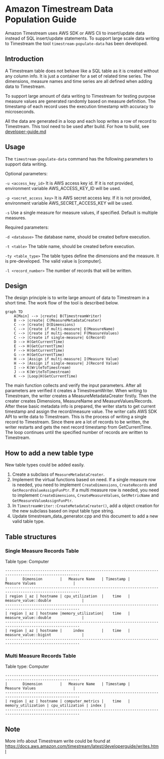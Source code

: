 # Amazon Timestream Data Population Guide 

Amazon Timestream uses AWS SDK or AWS Cli to insert/update data instead of SQL insert/update statements. To support large scale data writing to Timestream the tool `timestream-populate-data` has been developed. 

## Introduction
A Timestream table does not behave like a SQL table as it is created without any column info. It is just a container for a set of related time series. The dimensions, measure names and time series are all defined when adding data to Timestream.

To support large amount of data writing to Timestream for testing purpose measure values are generated randomly based on measure definition. The timestamp of each record uses the execution timestamp with accuracy to microseconds.

All the data are generated in a loop and each loop writes a row of record to Timestream. This tool need to be used after build. For how to build, see [developer-guide.md](developer-guide.md)

## Usage
The `timestream-populate-data` command has the following parameters to support data writing.

Optional parameters:

`-u <access_key_id>`  It is AWS access key id. If it is not provided, environment variable AWS_ACCESS_KEY_ID will be used. 

`-p <secret_access_key>` It is AWS secret access key. If it is not provided, environment variable AWS_SECRET_ACCESS_KEY will be used. 

`-s` Use a single measure for measure values, if specified. Default is multiple measures.

Required parameters:

`-d <database>` The database name, should be created before execution.

`-t <table>` The table name, should be created before execution.

`-ty <table_type>` The table types define the dimensions and the measure. It is pre-developed. The valid value is [computer]. 

`-l <record_number>` The number of records that will be written.

## Design
The design principle is to write large amount of data to Timestream in a short time. The work flow of the tool is described below.

```mermaid
graph TD
    A[Main] --> |create| B(TimestreamWriter)
    B --> |create| C(MeasureMetadataCreater)
    C --> |Create| D(Dimensions)
    C --> |Create if multi-measure| E(MeasureName)
    C --> |Create if multi-measure| F(MeasureValues)
    C --> |Create if single-measure| G(Record)
    D --> H(GetCurrentTime)
    E --> H(GetCurrentTime)
    F --> H(GetCurrentTime)
    G --> H(GetCurrentTime)
    H --> |Assign if multi-measure| I(Measure Value)
    H --> |Assign if single-measure| J(Record Value)
    I --> K(WriteToTimestream)
    J --> K(WriteToTimestream)
    K --> |Loop|H(GetCurrentTime)
```
The main function collects and verify the input parameters. After all parameters are verified it creates a TimestreamWriter. When writing to Timestream, the writer creates a MeasureMetadataCreater firstly. Then the creater creates Dimensions, MeasureName and MeasureValues/Records. After these basic metadata info is prepared, the writer starts to get current timestamp and assign the record/measure value. The writer calls AWS SDK API to write data to Timestream. This is the process of writing a single record to Timestream. Since there are a lot of records to be written, the writer restarts and gets the next record timestamp from GetCurrentTime. The loop continues until the specified number of records are written to Timestream.

## How to add a new table type
New table types could be added easily. 
1. Create a subclass of `MeasureMetadataCreater`.
2. Implement the virtual functions based on need. If a single measure row is needed, you need to implement `CreateDimensions`, `CreateRecords` and `GetRecordValueAssignFunPtr`. If a multi measure row is needed, you need to implement `CreateDimensions`, `CreateMeasureValues`, `GetMetricName` and `GetMeasureValueAssignFunPtr`.
3. In `TimestreamWriter::CreateMetadataCreater()`, add a object creation for the new subclass based on input table type string.
4. Update timestream_data_generator.cpp and this document to add a new valid table type.

## Table structures

### Single Measure Records Table
Table type: Computer
```
--------------------------------------------------------------------------------------------------------
|       Dimension        |   Measure Name   | Timestamp |               Measure Values                 |
--------------------------------------------------------------------------------------------------------
| region | az | hostname | cpu_utilization  |    time   |           measure_value::double              |
--------------------------------------------------------------------------------------------------------
| region | az | hostname |memory_utilization|    time   |           measure_value::double              |
--------------------------------------------------------------------------------------------------------
| region | az | hostname |     index        |    time   |           measure_value::bigint              |
--------------------------------------------------------------------------------------------------------
```

### Multi Measure Records Table
Table type: Computer
```
--------------------------------------------------------------------------------------------------------
|       Dimension        |   Measure Name   | Timestamp |               Measure Values                 |
--------------------------------------------------------------------------------------------------------
| region | az | hostname | computer_metrics |    time   | memory_utilization | cpu_utilization | index |
--------------------------------------------------------------------------------------------------------
```

## Note
More info about Timestream write could be found at https://docs.aws.amazon.com/timestream/latest/developerguide/writes.html